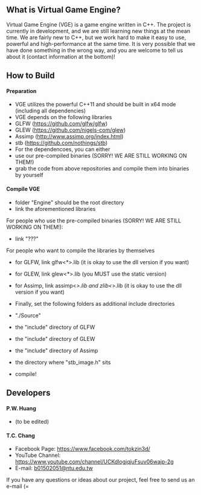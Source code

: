 ## What is Virtual Game Engine?
Virtual Game Engine (VGE) is a game engine written in C++. The project is currently in development, and we are still learning new things at the mean time. We are fairly new to C++, but we work hard to make it easy to use, powerful and high-performance at the same time. It is very possible that we have done something in the wrong way, and you are welcome to tell us about it (contact information at the bottom)!

## How to Build
#### Preparation
* VGE utilizes the powerful C++11 and should be built in x64 mode (including all dependencies)
* VGE depends on the following libraries
 * GLFW   (https://github.com/glfw/glfw)
 * GLEW   (https://github.com/nigels-com/glew)
 * Assimp (http://www.assimp.org/index.html)
 * stb    (https://github.com/nothings/stb)
* For the dependencoes, you can either
 * use our pre-compiled binaries (SORRY! WE ARE STILL WORKING ON THEM!)
 * grab the code from above repositories and compile them into binaries by yourself

#### Compile VGE
* folder "Engine" should be the root directory
* link the aforementioned libraries

 For people who use the pre-compiled binaries (SORRY! WE ARE STILL WORKING ON THEM!):
 * link "???"

 For people who want to compile the libraries by themselves
 * for GLFW, link glfw<*>.lib (it is okay to use the dll version if you want)
 * for GLEW, link glew<*>.lib (you MUST use the static version)
 * for Assimp, link assimp<*>.lib and zlib<*>.lib (it is okay to use the dll version if you want)

* Finally, set the following folders as additional include directories
 * "./Source"
 * the "include" directory of GLFW
 * the "include" directory of GLEW
 * the "include" directory of Assimp
 * the directory where "stb_image.h" sits
* compile!

## Developers
#### P.W. Huang
* (to be edited)

#### T.C. Chang
* Facebook Page: https://www.facebook.com/tokzin3d/
* YouTube Channel: https://www.youtube.com/channel/UCKdlogjqjuFsuv06wajp-2g
* E-mail: b01502051@ntu.edu.tw

If you have any questions or ideas about our project, feel free to send us an e-mail (=